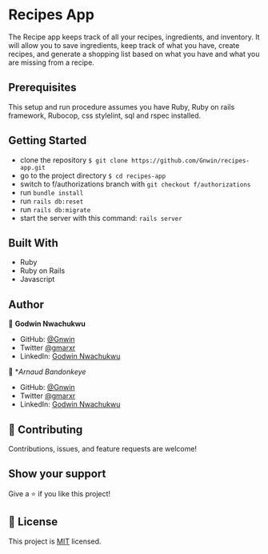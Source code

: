 # Recipes App
The Recipe app keeps track of all your recipes, ingredients, and inventory. It will allow you to save ingredients, keep track of what you have, create recipes, and generate a shopping list based on what you have and what you are missing from a recipe.

## Prerequisites
This setup and run procedure assumes you have Ruby, Ruby on rails framework, Rubocop, css stylelint, sql and rspec installed.

## Getting Started

- clone the repository `$ git clone https://github.com/Gnwin/recipes-app.git`
- go to the project directory `$ cd recipes-app`
- switch to f/authorizations branch with `git checkout f/authorizations`
- run `bundle install`
- run `rails db:reset`
- run `rails db:migrate`
- start the server with this command: `rails server`

## Built With

- Ruby
- Ruby on Rails
- Javascript

## Author

👤 **Godwin Nwachukwu**

- GitHub: [@Gnwin](https://github.com/Gnwin)
- Twitter [@gmarxr](https://twitter.com/gmarxr)
- LinkedIn: [Godwin Nwachukwu](https://www.linkedin.com/in/n-gwin/)

👤 **Arnaud Bandonkeye*

- GitHub: [@Gnwin](https://github.com/ArnaudBand)
- Twitter [@gmarxr](https://twitter.com/ba104781?t=Upa8tmOb6vVlxuA6aYYPCw&s=09)
- LinkedIn: [Godwin Nwachukwu](https://www.linkedin.com/in/arnaudbandonkeye)

## 🤝 Contributing

Contributions, issues, and feature requests are welcome!


## Show your support
Give a ⭐️ if you like this project!

## 📝 License

This project is [MIT](./MIT.md) licensed.
